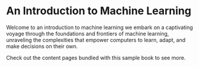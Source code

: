 # An Introduction to Machine Learning

Welcome to an introduction to machine learning we embark on a captivating voyage through the foundations and frontiers of machine learning, unraveling the complexities that empower computers to learn, adapt, and make decisions on their own.

Check out the content pages bundled with this sample book to see more.

```{tableofcontents}
```
